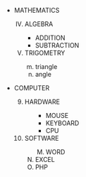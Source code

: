 <html>
    <head>
        <title>Activity1</title>
    </head>
    <body>
        <ul> 
           <li>MATHEMATICS</li>
                <ol type="I" start="4"> 
        	    <li>ALGEBRA</li>
		         <ul style="list-style-type:square;">
			      <li>ADDITION</li>
			      <li>SUBTRACTION</li>
		          </ul>
                    <li>TRIGOMETRY</li>
	                 <ol type="a" start="13">
	               	     <li>triangle</li>
			     <li>angle</li>
		           </ol>     
		      </ol>
	        </ul>
	   <ul> 
           <li>COMPUTER</li>
                <ol type="1" start="9"> 
        	      <li>HARDWARE</li>
		          <ul style="list-style-type:square;"><ul>
			      <li>MOUSE</li>
			      <li>KEYBOARD</li>
			      <li>CPU</li>
		            </ul>
			 </ul>
           <li>SOFTWARE</li>
			<ol type="A" start="14"><ol type="A" start="13">
	               	     <li>WORD</li></ol>
			     <li>EXCEL</li>
	                     <li>PHP</li>
		       </ol>     
		 </ol>
	   </ul>
    </body>
</html>
